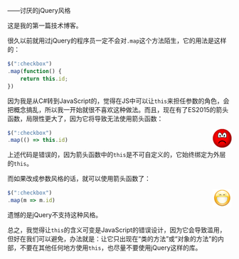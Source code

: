 <script type="application/ld+json">
{
    "@context": "http://schema.org/",
    "@type": "CreativeWork",
    "headline": "不要滥用this绑定",
    "dateCreated": "2016-08-14T02:20+08:00"
}
</script>

——讨厌的jQuery风格

这是我的第一篇技术博客。

很久以前就用过jQuery的程序员一定不会对`.map`这个方法陌生，它的用法是这样的：

```js
$(":checkbox")
.map(function() {
    return this.id;
})
```

因为我是从C#转到JavaScript的，觉得在JS中可以让`this`来担任参数的角色，会把概念搞乱，所以我一开始就很不喜欢这种做法。而且，现在有了ES2015的箭头函数，局限性更大了，因为它将导致无法使用箭头函数：

<img src="/emoji-sad.png" alt="" style="height: 3em; display: block; float: right;" />

```js
$(":checkbox")
.map(() => this.id)
```

上述代码是错误的，因为箭头函数中的`this`是不可自定义的，它始终绑定为外层的`this`。

而如果改成参数风格的话，就可以使用箭头函数了：

<img src="/emoji-happy.png" alt="" style="height: 3em; display: block; float: right;" />

```js
$(":checkbox")
.map(m => m.id)
```

遗憾的是jQuery不支持这种风格。

总之，我觉得让`this`的含义可变是JavaScript的错误设计，因为它会导致滥用，但好在我们可以避免，办法就是：让它只出现在“类的方法”或“对象的方法”的内部，不要在其他任何地方使用`this`，也尽量不要使用jQuery这样的库。
